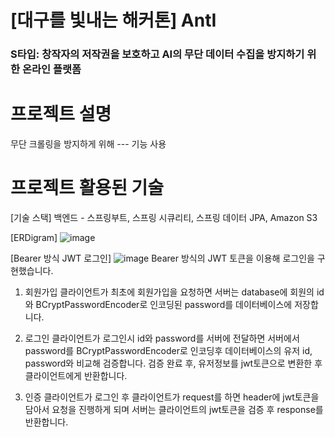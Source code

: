 # [대구를 빛내는 해커톤] AntI
### S타입: 창작자의 저작권을 보호하고 AI의 무단 데이터 수집을 방지하기 위한 온라인 플랫폼

# 프로젝트 설명
무단 크롤링을 방지하게 위해
--- 기능 사용

# 프로젝트 활용된 기술

[기술 스택]
백엔드 - 스프링부트, 스프링 시큐리티, 스프링 데이터 JPA, Amazon S3




[ERDigram]
![image](https://github.com/NinkatS/anti/assets/91305949/091aac0a-4d6f-4c06-b2b9-65e57d34ef08)


[Bearer 방식 JWT 로그인] 
![image](https://github.com/NinkatS/anti/assets/91305949/a1bbd5e3-e28f-4cf6-a0dc-6b304ccc034e)
Bearer 방식의 JWT 토큰을 이용해 로그인을 구현했습니다.

1. 회원가입
클라이언트가 최초에 회원가입을 요청하면 서버는 database에 회원의 id와 BCryptPasswordEncoder로 인코딩된 password를 데이터베이스에 저장합니다.

2. 로그인
클라이언트가 로그인시 id와 password를 서버에 전달하면 서버에서 password를 BCryptPasswordEncoder로
인코딩후 데이터베이스의 유저 id, password와 비교해 검증합니다.
검증 완료 후, 유저정보를 jwt토큰으로 변환한 후 클라이언트에게 반환합니다.

3. 인증
클라이언트가 로그인 후 클라이언트가 request를 하면 header에 jwt토큰을 담아서 요청을 진행하게 되며 서버는
클라이언트의 jwt토큰을 검증 후 response를 반환합니다.




